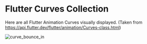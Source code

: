 # Flutter Curves Collection
Here are all Flutter Animation Curves visually displayed. (Taken from https://api.flutter.dev/flutter/animation/Curves-class.html)


![curve_bounce_in](https://user-images.githubusercontent.com/70137898/148417641-83e2c051-e2dc-4411-b104-27d2cc403157.gif)

